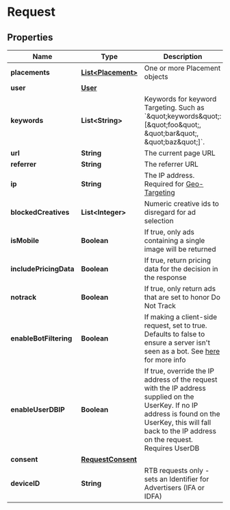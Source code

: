 

# Request

## Properties

Name | Type | Description | Notes
------------ | ------------- | ------------- | -------------
**placements** | [**List&lt;Placement&gt;**](Placement.md) | One or more Placement objects | 
**user** | [**User**](User.md) |  |  [optional]
**keywords** | **List&lt;String&gt;** | Keywords for keyword Targeting. Such as &#x60;\&quot;keywords\&quot;: [\&quot;foo\&quot;, \&quot;bar\&quot;, \&quot;baz\&quot;]&#x60;. |  [optional]
**url** | **String** | The current page URL |  [optional]
**referrer** | **String** | The referrer URL |  [optional]
**ip** | **String** | The IP address. Required for [Geo-Targeting](https://dev.adzerk.com/docs/geo-location) |  [optional]
**blockedCreatives** | **List&lt;Integer&gt;** | Numeric creative ids to disregard for ad selection |  [optional]
**isMobile** | **Boolean** | If true, only ads containing a single image will be returned |  [optional]
**includePricingData** | **Boolean** | If true, return pricing data for the decision in the response |  [optional]
**notrack** | **Boolean** | If true, only return ads that are set to honor Do Not Track |  [optional]
**enableBotFiltering** | **Boolean** | If making a client-side request, set to true. Defaults to false to ensure a server isn&#39;t seen as a bot. See [here](https://dev.adzerk.com/docs/tracking-overview#section-bot-filtering) for more info |  [optional]
**enableUserDBIP** | **Boolean** | If true, override the IP address of the request with the IP address supplied on the UserKey. If no IP address is found on the UserKey, this will fall back to the IP address on the request. Requires UserDB |  [optional]
**consent** | [**RequestConsent**](RequestConsent.md) |  |  [optional]
**deviceID** | **String** | RTB requests only - sets an Identifier for Advertisers (IFA or IDFA) |  [optional]



